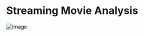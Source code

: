 # Streaming Movie Analysis

![image](https://github.com/user-attachments/assets/21287f5d-86fe-4ba3-ba7b-2f4cd5b195c1)


